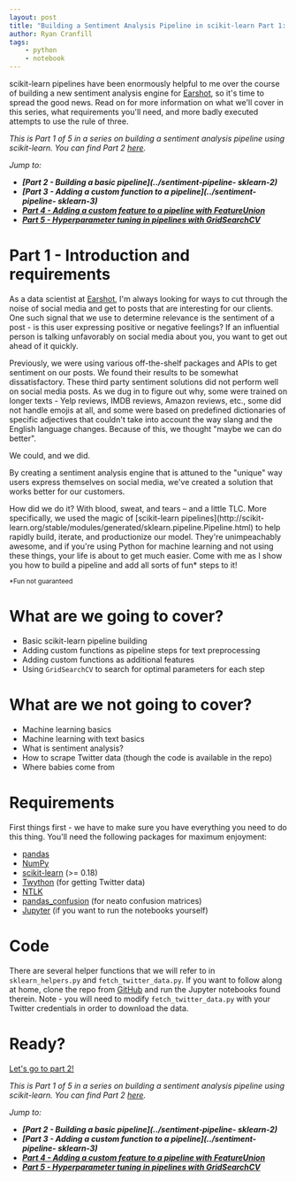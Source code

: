 ```yaml
---
layout: post
title: "Building a Sentiment Analysis Pipeline in scikit-learn Part 1: Introduction and Requirements"
author: Ryan Cranfill
tags:
    - python
    - notebook
--- 
```

scikit-learn pipelines have been enormously helpful to me over the course of building a new sentiment analysis engine for [Earshot](http://www.earshotinc.com), so it's time to spread the good news. Read on for more information on what we'll cover in this series, what requirements you'll need, and more badly executed attempts to use the rule of three.

*This is Part 1 of 5 in a series on building a sentiment analysis pipeline using
scikit-learn. You can find Part 2 [here](../sentiment-pipeline-sklearn-2).*

*Jump to:*

* ***[Part 2 - Building a basic pipeline](../sentiment-pipeline-
sklearn-2)***
* ***[Part 3 - Adding a custom function to a pipeline](../sentiment-pipeline-
sklearn-3)***
* ***[Part 4 - Adding a custom feature to a pipeline with FeatureUnion](../sentiment-pipeline-sklearn-4)***
* ***[Part 5 - Hyperparameter tuning in pipelines with GridSearchCV](../sentiment-pipeline-sklearn-5)***

# Part 1 - Introduction and requirements

As a data scientist at [Earshot](http://www.earshotinc.com), I'm always looking
for ways to cut through the noise of social media and get to posts that are
interesting for our clients. One such signal that we use to determine relevance
is the sentiment of a post - is this user expressing positive or negative
feelings? If an influential person is talking unfavorably on social media about
you, you want to get out ahead of it quickly.

Previously, we were using various off-the-shelf packages and APIs to get
sentiment on our posts. We found their results to be somewhat dissatisfactory.
These third party sentiment solutions did not perform well on social media
posts. As we dug in to figure out why, some were trained on longer texts - Yelp
reviews, IMDB reviews, Amazon reviews, etc., some did not handle emojis at all,
and some were based on predefined dictionaries of specific adjectives that
couldn't take into account the way slang and the English language changes.
Because of this, we thought "maybe we can do better".

We could, and we did.

By creating a sentiment analysis engine that is attuned to the "unique" way
users express themselves on social media, we've created a solution that works
better for our customers.

How did we do it? With blood, sweat, and tears – and a little TLC. More
specifically, we used the magic of [scikit-learn pipelines](http://scikit-
learn.org/stable/modules/generated/sklearn.pipeline.Pipeline.html) to help
rapidly build, iterate, and productionize our model. They're unimpeachably
awesome, and if you're using Python for machine learning and not using these
things, your life is about to get much easier. Come with me as I show you how to
build a pipeline and add all sorts of fun* steps to it!

<sub>*Fun not guaranteed</sub>

# What are we going to cover?

* Basic scikit-learn pipeline building
* Adding custom functions as pipeline steps for text preprocessing
* Adding custom functions as additional features
* Using `GridSearchCV` to search for optimal parameters for each step


# What are we not going to cover?

* Machine learning basics
* Machine learning with text basics
* What is sentiment analysis?
* How to scrape Twitter data (though the code is available in the repo)
* Where babies come from

# Requirements

First things first - we have to make sure you have everything you need to do
this thing. You'll need the following packages for maximum enjoyment:

* [pandas](https://github.com/pydata/pandas)
* [NumPy](http://www.numpy.org/)
* [scikit-learn](https://github.com/scikit-learn/scikit-learn) (>= 0.18)
* [Twython](https://github.com/ryanmcgrath/twython) (for getting Twitter data)
* [NTLK](http://www.nltk.org/)
* [pandas_confusion](https://github.com/pandas-ml/pandas_confusion) (for neato
confusion matrices)
* [Jupyter](http://jupyter.org/) (if you want to run the notebooks yourself)

# Code

There are several helper functions that we will refer to in `sklearn_helpers.py`
and `fetch_twitter_data.py`. If you want to follow along at home, clone the repo
from [GitHub](https://github.com/ryan-cranfill/sentiment-pipeline-sklearn) and
run the Jupyter notebooks found therein. Note - you will need to modify
`fetch_twitter_data.py` with your Twitter credentials in order to download the
data.

# Ready?
[Let's go to part 2!](../sentiment-pipeline-sklearn-2)

*This is Part 1 of 5 in a series on building a sentiment analysis pipeline using
scikit-learn. You can find Part 2 [here](../sentiment-pipeline-sklearn-2).*

*Jump to:*

* ***[Part 2 - Building a basic pipeline](../sentiment-pipeline-
sklearn-2)***
* ***[Part 3 - Adding a custom function to a pipeline](../sentiment-pipeline-
sklearn-3)***
* ***[Part 4 - Adding a custom feature to a pipeline with FeatureUnion](../sentiment-pipeline-sklearn-4)***
* ***[Part 5 - Hyperparameter tuning in pipelines with GridSearchCV](../sentiment-pipeline-sklearn-5)***
